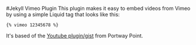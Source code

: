 #Jekyll Vimeo Plugin
This plugin makes it easy to embed videos from Vimeo by using a simple Liquid tag that looks like this:

    {% vimeo 12345678 %}

It's based of the [Youtube plugin/gist](http://www.portwaypoint.co.uk/jekyll-youtube-liquid-template-tag-gist/ "Jekyll Youtube Liquid Template Tag Gist") from Portway Point.